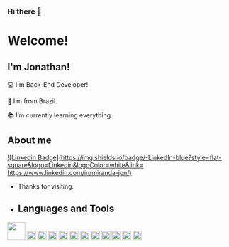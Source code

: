 ### Hi there 👋

# Welcome!

 

## I'm Jonathan!

 

:computer: I'm Back-End Developer!

:house_with_garden: I’m from Brazil.

:books: I’m currently learning everything.


## About me

[![Linkedin Badge](https://img.shields.io/badge/-LinkedIn-blue?style=flat-square&logo=Linkedin&logoColor=white&link= https://www.linkedin.com/in/miranda-jon/)](https://www.linkedin.com/in/miranda-jon/)

- Thanks for visiting.

- ## Languages and Tools

<div style="display inline">
 <img height="40" src="https://img.shields.io/badge/C%23-239120?style=for-the-badge&logo=csharp&logoColor=white" />
 <img height="20" src="https://img.shields.io/badge/.NET-512BD4?style=for-the-badge&logo=dotnet&logoColor=white" />
 <image height="20" src="https://img.shields.io/badge/Delphi-B22222?style=for-the-badge&logo=delphi&logoColor=white" />
 <image height="20" src="https://img.shields.io/badge/Selenium-43B02A?style=for-the-badge&logo=Selenium&logoColor=white"/>
 <image height="20" src="https://img.shields.io/badge/Docker-2CA5E0?style=for-the-badge&logo=docker&logoColor=white"/>
 <image height="20" src="https://img.shields.io/badge/HTML5-E34F26?style=for-the-badge&logo=html5&logoColor=white"/>
 <image height="20" src="https://img.shields.io/badge/CSS3-1572B6?style=for-the-badge&logo=css3&logoColor=white"/>
 <image height="20" src="https://img.shields.io/badge/PostgreSQL-316192?style=for-the-badge&logo=postgresql&logoColor=white"/>
 <image height="20" src="https://img.shields.io/badge/Oracle-F80000?style=for-the-badge&logo=Oracle&logoColor=white"/>
 <image height="20" src="https://img.shields.io/badge/MySQL-005C84?style=for-the-badge&logo=mysql&logoColor=white"/>
 <image height="20" src="https://img.shields.io/badge/GIT-E44C30?style=for-the-badge&logo=git&logoColor=white"/>
 <image height="20" src="https://img.shields.io/badge/Ubuntu-E95420?style=for-the-badge&logo=ubuntu&logoColor=white"/>
 </div>
